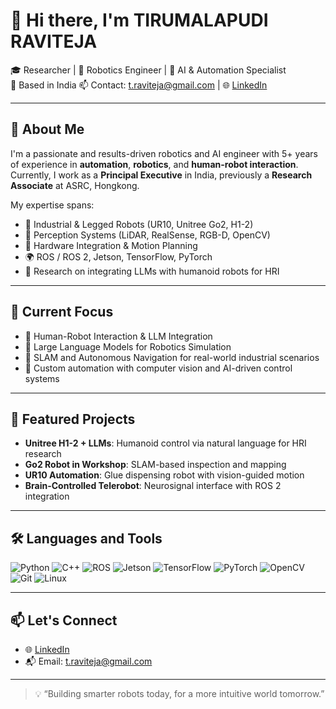 # 👋 Hi there, I'm TIRUMALAPUDI RAVITEJA

🎓 Researcher | 🤖 Robotics Engineer | 🔬 AI & Automation Specialist  
📍 Based in India
📫 Contact: t.raviteja@gmail.com | 🌐 [LinkedIn](https://www.linkedin.com/in/raviteja-t-2514aa227)

---

## 🚀 About Me

I'm a passionate and results-driven robotics and AI engineer with 5+ years of experience in **automation**, **robotics**, and **human-robot interaction**.  
Currently, I work as a **Principal Executive** in India, previously a **Research Associate** at ASRC, Hongkong.

My expertise spans:

- 🤖 Industrial & Legged Robots (UR10, Unitree Go2, H1-2)
- 📡 Perception Systems (LiDAR, RealSense, RGB-D, OpenCV)
- 🔧 Hardware Integration & Motion Planning
- 🌍 ROS / ROS 2, Jetson, TensorFlow, PyTorch
- 💬 Research on integrating LLMs with humanoid robots for HRI

---

## 💼 Current Focus

- 🤝 Human-Robot Interaction & LLM Integration  
- 🧠 Large Language Models for Robotics Simulation  
- 🧭 SLAM and Autonomous Navigation for real-world industrial scenarios  
- 🔩 Custom automation with computer vision and AI-driven control systems

---

## 📂 Featured Projects

- **Unitree H1-2 + LLMs**: Humanoid control via natural language for HRI research  
- **Go2 Robot in Workshop**: SLAM-based inspection and mapping  
- **UR10 Automation**: Glue dispensing robot with vision-guided motion  
- **Brain-Controlled Telerobot**: Neurosignal interface with ROS 2 integration  

---

## 🛠️ Languages and Tools

![Python](https://img.shields.io/badge/Python-3776AB?style=flat&logo=python&logoColor=white)
![C++](https://img.shields.io/badge/C++-00599C?style=flat&logo=c%2B%2B&logoColor=white)
![ROS](https://img.shields.io/badge/ROS-22314E?style=flat&logo=ros&logoColor=white)
![Jetson](https://img.shields.io/badge/Jetson-NVIDIA-green?style=flat)
![TensorFlow](https://img.shields.io/badge/TensorFlow-FF6F00?style=flat&logo=tensorflow&logoColor=white)
![PyTorch](https://img.shields.io/badge/PyTorch-EE4C2C?style=flat&logo=pytorch&logoColor=white)
![OpenCV](https://img.shields.io/badge/OpenCV-5C3EE8?style=flat&logo=opencv&logoColor=white)
![Git](https://img.shields.io/badge/Git-F05032?style=flat&logo=git&logoColor=white)
![Linux](https://img.shields.io/badge/Linux-FCC624?style=flat&logo=linux&logoColor=black)

---

## 📫 Let's Connect

- 🌐 [LinkedIn](https://www.linkedin.com/in/raviteja-t-2514aa227)
- 📬 Email: t.raviteja@gmail.com

---

> 💡 “Building smarter robots today, for a more intuitive world tomorrow.”
